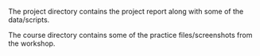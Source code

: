The project directory contains the project report along with some of the data/scripts.

The course directory contains some of the practice files/screenshots from the workshop.
